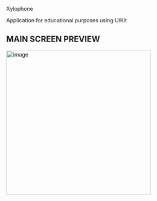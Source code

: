 Xylophone


Application for educational purposes using UIKit

## MAIN SCREEN PREVIEW
<img width="383" alt="image" src="https://github.com/user-attachments/assets/bcb91eba-477e-48be-ac09-9120e340d044">


